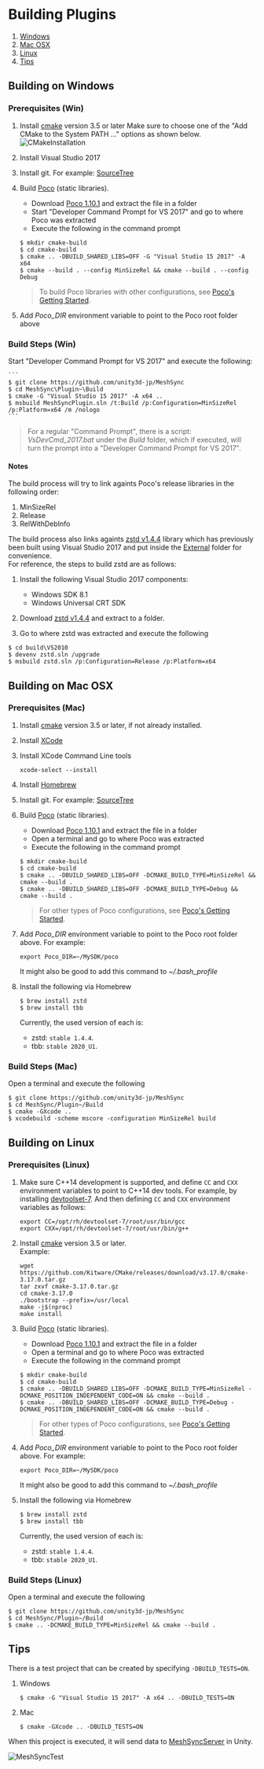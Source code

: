 # Building Plugins

1. [Windows](#building-on-windows)
1. [Mac OSX](#building-on-mac_osx)
1. [Linux](#building-on-linux)
1. [Tips](#tips)

## Building on Windows

### Prerequisites (Win)

1. Install [cmake](https://cmake.org/)  version 3.5 or later
   Make sure to choose one of the "Add CMake to the System PATH ..." options as shown below.
   ![CMakeInstallation](../Images/CMakeInstallation.png)
1. Install Visual Studio 2017
1. Install git. For example: [SourceTree](https://www.sourcetreeapp.com/)
1. Build [Poco](https://pocoproject.org) (static libraries).  
   * Download [Poco 1.10.1](https://github.com/pocoproject/poco/archive/poco-1.10.1-release.zip) and extract the file in a folder
   * Start "Developer Command Prompt for VS 2017" and go to where Poco was extracted
   * Execute the following in the command prompt      
    ``` 
    $ mkdir cmake-build
    $ cd cmake-build
    $ cmake .. -DBUILD_SHARED_LIBS=OFF -G "Visual Studio 15 2017" -A x64
    $ cmake --build . --config MinSizeRel && cmake --build . --config Debug
    ```
    
    > To build Poco libraries with other configurations, see [Poco's Getting Started](https://pocoproject.org/docs/00200-GettingStarted.html).

1. Add *Poco_DIR* environment variable to point to the Poco root folder above
    

### Build Steps (Win)


Start "Developer Command Prompt for VS 2017" and execute the following:

    ``` 
    $ git clone https://github.com/unity3d-jp/MeshSync
    $ cd MeshSync\Plugin~\Build
    $ cmake -G "Visual Studio 15 2017" -A x64 ..
    $ msbuild MeshSyncPlugin.sln /t:Build /p:Configuration=MinSizeRel /p:Platform=x64 /m /nologo
    ```  

> For a regular "Command Prompt", there is a script: *VsDevCmd_2017.bat* 
> under the *Build* folder, which if executed, will turn the prompt into a 
> "Developer Command Prompt for VS 2017".


#### Notes

The build process will try to link againts Poco's release libraries in the following order:  
1. MinSizeRel  
1. Release  
1. RelWithDebInfo 

The build process also links againts [zstd v1.4.4](https://github.com/facebook/zstd/releases/download/v1.4.4/zstd-1.4.4.tar.gz) 
library which has previously been built using Visual Studio 2017 
and put inside the [External](../../External/zstd) folder for convenience.  
For reference, the steps to build zstd are as follows:

1. Install the following Visual Studio 2017 components:
   * Windows SDK 8.1
   * Windows Universal CRT SDK

2. Download [zstd v1.4.4](https://github.com/facebook/zstd/releases/download/v1.4.4/zstd-1.4.4.tar.gz) and extract to a folder.
3. Go to where zstd was extracted and execute the following
```
$ cd build\VS2010
$ devenv zstd.sln /upgrade
$ msbuild zstd.sln /p:Configuration=Release /p:Platform=x64
```

## Building on Mac OSX

### Prerequisites (Mac)

1. Install [cmake](https://cmake.org/)  version 3.5 or later, if not already installed.
1. Install [XCode](https://developer.apple.com/xcode/)
1. Install XCode Command Line tools  
    ``` 
    xcode-select --install
    ```  
1. Install [Homebrew](https://brew.sh/)
1. Install git. For example: [SourceTree](https://www.sourcetreeapp.com/)
1. Build [Poco](https://pocoproject.org) (static libraries).  
   * Download [Poco 1.10.1](https://github.com/pocoproject/poco/archive/poco-1.10.1-release.zip) and extract the file in a folder
   * Open a terminal and go to where Poco was extracted
   * Execute the following in the command prompt      
    ``` 
    $ mkdir cmake-build
    $ cd cmake-build
    $ cmake .. -DBUILD_SHARED_LIBS=OFF -DCMAKE_BUILD_TYPE=MinSizeRel && cmake --build . 
    $ cmake .. -DBUILD_SHARED_LIBS=OFF -DCMAKE_BUILD_TYPE=Debug && cmake --build . 
    ```
    > For other types of Poco configurations, see [Poco's Getting Started](https://pocoproject.org/docs/00200-GettingStarted.html).
    
1. Add *Poco_DIR* environment variable to point to the Poco root folder above. For example:  
    ``` 
    export Poco_DIR=~/MySDK/poco
    ```  
    It might also be good to add this command to *~/.bash_profile*
1. Install the following via Homebrew  
    ``` 
    $ brew install zstd
    $ brew install tbb
    ```  
    
    Currently, the used version of each is:
    * zstd: `stable 1.4.4`.
    * tbb:  `stable 2020_U1`.


### Build Steps (Mac)

Open a terminal and execute the following

``` 
$ git clone https://github.com/unity3d-jp/MeshSync
$ cd MeshSync/Plugin~/Build
$ cmake -GXcode ..
$ xcodebuild -scheme mscore -configuration MinSizeRel build
```

## Building on Linux

### Prerequisites (Linux)

1. Make sure C++14 development is supported, and define `CC` and `CXX` environment variables to point to C++14 dev tools.
   For example, by installing 
   [devtoolset-7](https://www.softwarecollections.org/en/scls/rhscl/devtoolset-7/). 
   And then defining `CC` and `CXX` environment variables as follows:
   ``` 
   export CC=/opt/rh/devtoolset-7/root/usr/bin/gcc
   export CXX=/opt/rh/devtoolset-7/root/usr/bin/g++
   ``` 

1. Install [cmake](https://cmake.org/)  version 3.5 or later.  
   Example:
    ``` 
    wget https://github.com/Kitware/CMake/releases/download/v3.17.0/cmake-3.17.0.tar.gz    
    tar zxvf cmake-3.17.0.tar.gz
    cd cmake-3.17.0
    ./bootstrap --prefix=/usr/local
    make -j$(nproc)
    make install    
    ```  
   
1. Build [Poco](https://pocoproject.org) (static libraries).  
   * Download [Poco 1.10.1](https://github.com/pocoproject/poco/archive/poco-1.10.1-release.zip) and extract the file in a folder
   * Open a terminal and go to where Poco was extracted
   * Execute the following in the command prompt      
    ``` 
    $ mkdir cmake-build
    $ cd cmake-build
    $ cmake .. -DBUILD_SHARED_LIBS=OFF -DCMAKE_BUILD_TYPE=MinSizeRel -DCMAKE_POSITION_INDEPENDENT_CODE=ON && cmake --build . 
    $ cmake .. -DBUILD_SHARED_LIBS=OFF -DCMAKE_BUILD_TYPE=Debug -DCMAKE_POSITION_INDEPENDENT_CODE=ON && cmake --build . 
    ```
    > For other types of Poco configurations, see [Poco's Getting Started](https://pocoproject.org/docs/00200-GettingStarted.html).
    
1. Add *Poco_DIR* environment variable to point to the Poco root folder above. For example:  
    ``` 
    export Poco_DIR=~/MySDK/poco
    ```  
    It might also be good to add this command to *~/.bash_profile*
1. Install the following via Homebrew  
    ``` 
    $ brew install zstd
    $ brew install tbb
    ```  
    
    Currently, the used version of each is:
    * zstd: `stable 1.4.4`.
    * tbb:  `stable 2020_U1`.


### Build Steps (Linux)

Open a terminal and execute the following

``` 
$ git clone https://github.com/unity3d-jp/MeshSync
$ cd MeshSync/Plugin~/Build
$ cmake .. -DCMAKE_BUILD_TYPE=MinSizeRel && cmake --build . 
```

## Tips

There is a test project that can be created by specifying `-DBUILD_TESTS=ON`.

1. Windows  
    ``` 
    $ cmake -G "Visual Studio 15 2017" -A x64 .. -DBUILD_TESTS=ON
    ```
2. Mac  
    ``` 
    $ cmake -GXcode .. -DBUILD_TESTS=ON
    ```

When this project is executed, it will send data to 
[MeshSyncServer](../../../Readme.md#MeshSyncServer) in Unity.

![MeshSyncTest](../Images/MeshSyncTest.png)




